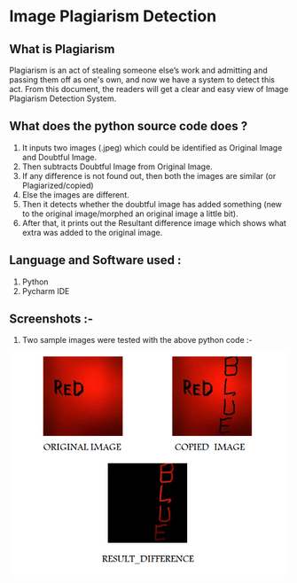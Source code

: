 # Image Plagiarism Detection

## What is Plagiarism
Plagiarism is an act of stealing someone else’s work and admitting and passing them off as one's own, and now we have a system to detect this act.
From this document, the readers will get a clear and easy view of Image Plagiarism Detection System. 

## What does the python source code does ?
1. It inputs two images (.jpeg) which could be identified as Original Image and Doubtful Image. 
2. Then subtracts Doubtful Image from Original Image.
3. If any difference is not found out, then both the images are similar (or Plagiarized/copied)
4. Else the images are different. 
5. Then it detects whether the doubtful image has added something (new to the original image/morphed
an original image a little bit). 
6. After that, it prints out the Resultant difference image which shows what extra was added to the original image.

## Language and Software used :
1. Python
2. Pycharm IDE

## Screenshots :-

1) Two sample images were tested with the above python code :- 

<img src="https://github.com/utkarsh-yadav1231/Plagiarism-Detection/blob/master/Image%20Plagiarism%20Detection/Other%20Files/Screenshot.PNG" alt="SS 1"/>
